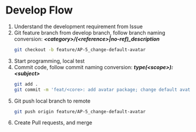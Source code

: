 # Develop Flow

1. Understand the development requirement from Issue
2. Git feature branch from develop branch, follow branch naming conversion: ***\<category>/(\<reference>|no-ref)_description***
    ````bash
    git checkout -b feature/AP-5_change-default-avatar
    ````
3. Start programming, local test
4. Commit code, follow commit naming conversion: ***type(\<scope>): \<subject>***
    ````bash
    git add .
    git commit -m 'feat/<core>: add avatar package; change default avator in view
    ````
5. Git push local branch to remote
    ````bash
    git push origin feature/AP-5_change-default-avatar
    ````
6. Create Pull requests, and merge
